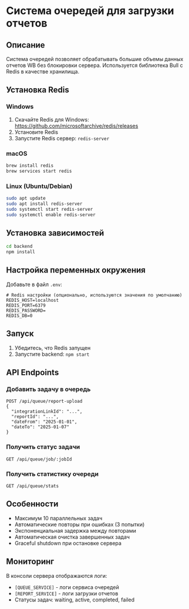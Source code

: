 # Система очередей для загрузки отчетов

## Описание

Система очередей позволяет обрабатывать большие объемы данных отчетов WB без блокировки сервера. Используется библиотека Bull с Redis в качестве хранилища.

## Установка Redis

### Windows
1. Скачайте Redis для Windows: https://github.com/microsoftarchive/redis/releases
2. Установите Redis
3. Запустите Redis сервер: `redis-server`

### macOS
```bash
brew install redis
brew services start redis
```

### Linux (Ubuntu/Debian)
```bash
sudo apt update
sudo apt install redis-server
sudo systemctl start redis-server
sudo systemctl enable redis-server
```

## Установка зависимостей

```bash
cd backend
npm install
```

## Настройка переменных окружения

Добавьте в файл `.env`:

```env
# Redis настройки (опционально, используются значения по умолчанию)
REDIS_HOST=localhost
REDIS_PORT=6379
REDIS_PASSWORD=
REDIS_DB=0
```

## Запуск

1. Убедитесь, что Redis запущен
2. Запустите backend: `npm start`

## API Endpoints

### Добавить задачу в очередь
```
POST /api/queue/report-upload
{
  "integrationLinkId": "...",
  "reportId": "...",
  "dateFrom": "2025-01-01",
  "dateTo": "2025-01-07"
}
```

### Получить статус задачи
```
GET /api/queue/job/:jobId
```

### Получить статистику очереди
```
GET /api/queue/stats
```

## Особенности

- Максимум 10 параллельных задач
- Автоматические повторы при ошибках (3 попытки)
- Экспоненциальная задержка между повторами
- Автоматическая очистка завершенных задач
- Graceful shutdown при остановке сервера

## Мониторинг

В консоли сервера отображаются логи:
- `[QUEUE_SERVICE]` - логи сервиса очередей
- `[REPORT_SERVICE]` - логи загрузки отчетов
- Статусы задач: waiting, active, completed, failed 